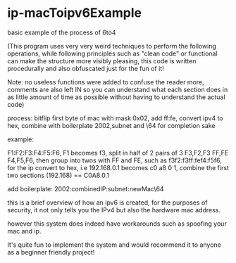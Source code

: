 # ip-macToipv6Example
basic example of the process of 6to4

(This program uses very very weird techniques to perform the following operations, while following principles such as "clean code" or functional can make the structure more visibly pleasing, this code is written procedurally and also obfuscated just for the fun of it!

Note: no useless functions were added to confuse the reader more, comments are also left IN so you can understand what each section does in as little amount of time as possible without having to understand the actual code)


process: bitflip first byte of mac with mask 0x02, add ff:fe, convert ipv4 to hex, combine with boilerplate 2002,subnet and \64 for completion sake

example:

F1:F2:F3:F4:F5:F6, F1 becomes f3, split in half of 2 pairs of 3
F3,F2,F3
FF,FE
F4,F5,F6, 
then group into twos with FF and FE,
such as f3f2:f3ff:fef4:f5f6, 
for the ip convert to hex, i.e 192.168.0.1 becomes c0 a8 0 1,
combine the first two sections (192.168)
== C0A8.0.1

add boilerplate:
2002:combinedIP:subnet:newMac\64

this is a brief overview of how an ipv6 is created, for the purposes of security, it not only tells you the IPv4 but also the hardware mac address.

however this system does indeed have workarounds such as spoofing your mac and ip.

It's quite fun to implement the system and would recommend it to anyone as a beginner friendly project!

